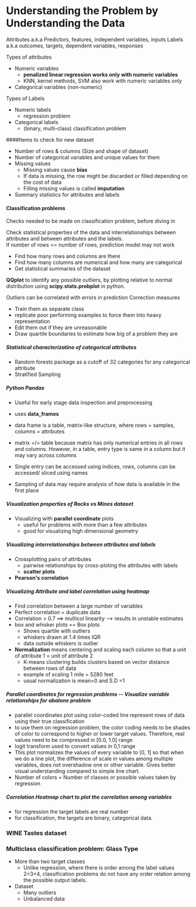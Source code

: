# Understanding the Problem by Understanding the Data
Attributes a.k.a Predictors, features, independent variables, inputs
Labels a.k.a outcomes, targets, dependent variables, responses

Types of attributes
* Numeric variables
    * __penalized linear regression works only with numeric variables__
    * KNN, kernel methods, SVM also work with numeric variables only
* Categorical variables (non-numeric)

Types of Labels
* Numeric labels
    * regression problem
* Categorical labels
    * (binary, multi-class) classification problem
    
####Items to check for new dataset
* Number of rows & columns (Size and shape of dataset)
* Number of categorical variables and unique values for them 
* Missing values 
    * Missing values cause **bias**
    * If data is missing, the row might be discarded or filled depending on the cost of data
    * Filling missing values is called **imputation**
* Summary statistics for attributes and labels 

#### Classification problems
Checks needed to be made on classification problem, before diving in

Check statistical properties of the data and interrelationships between attributes and between attributes and the labels.<br/>
If number of rows <= number of rows, prediction model may not work 
* Find how many rows and columns are there
* Find how many columns are numerical and how many are categorical
* Get statistical summaries of the dataset

**QQplot** to identify any possible outliers, by plotting relative to normal 
distribution using __scipy.stats.probplot__ in python.

Outliers can be correlated with errors in prediction
Correction measures
* Train them as separate class
* replicate poor performing examples to force them into heavy representation
* Edit them out if they are unreasonable 
* Draw quartile boundaries to estimate how big of a problem they are

##### Statistical characterizatino of categorical attributes
* Random forests package as a cutoff of 32 categories for any categorical 
attribute
* Stratified Sampling

##### Python Pandas
* Useful for early stage data inspection and preprocessing
* uses __data_frames__
* data frame is a table, matrix-like structure, where rows = samples, columns
 = attributes
* matrix =/= table because matrix has only numerical entries in all rows and 
columns. However, in a table, entry type is same in a column but it may vary 
across columns
* Single entry can be accessed using indices, rows, columns can be accessed/ 
sliced using names

* Sampling of data may require analysis of how data is available in the first
 place
 
##### Visualization properties of Rocks vs Mines dataset
* Visualizing with **parallel coordinate** plots
    * useful for problems with more than a few attributes
    * good for visualizing high dimensional geometry
    
##### Visualizing interrelationships between attributes and labels
* Crossplotting  pairs of attributes
    * pairwise relationships by cross-ploting the attributes with labels
    * **scatter plots**
* **Pearson's correlation**


##### Visualizing Attribute and label correlation using heatmap
* Find correlation between a large number of variables
* Perfect correlation = duplicate data
* Correlation > 0.7 ==> multicol linearity --> results in unstable estimates
* box and whisker plots == Box plots
    * Shows quartile with outliers
    * whiskers drawn at 1.4 times IQR    
    * data outside whiskers is outlier
* __Normalization__ means centering and scaling each column so that a unit of
 attribute 1 = unit of attribute 2
    * K-means clustering builds clusters based on vector distance between 
    rows of data
    * example of scaling 1 mile = 5280 feet
    * usual normalization  is mean=0 and S.D =1
    
    
##### Parallel coordinates for regression problems -- Visualize variable relationships for abalone problem
* parallel coordinates plot using color-coded line represent rows of data 
using their true classification
* to use them on regression problem, the color coding needs to be shades of 
color to correspond to higher or lower target values. Therefore, real values 
need to be compressed in [0.0, 1.0] range
* logit transform used to convert values in 0,1 range
* This plot normalizes the values of every variable to [0, 1] so that when we
 do a line plot, the difference of scale in values among multiple variables, 
 does not overshadow one or other variable. Gives better visual understanding
  compared to simple line chart.
* Number of colors = Number of classes or possible values taken by regression


##### Correlation Heatmap chart to plot the correlation among variables
* for regression the target labels are real number 
* for classification, the targets are binary, categorical data.

### WINE Tastes dataset
 
### Multiclass classification problem: Glass Type
* More than two target classes
    * Unlike regression, where there is order among the label values 2<3<4, 
    classification problems do not have any order relation among the 
    possible output labels. 
* Dataset
    * Many outliers
    * Unbalanced data
    